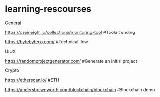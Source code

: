 # learning-rescourses


General

https://ossinsight.io/collections/monitoring-tool #Tools trending

https://bytebytego.com/ #Technical flow


UIUX

https://randomprojectgenerator.com/ #Generate an initial project


Crypto

https://etherscan.io/ #ETH

https://andersbrownworth.com/blockchain/blockchain #Blockchain demo
